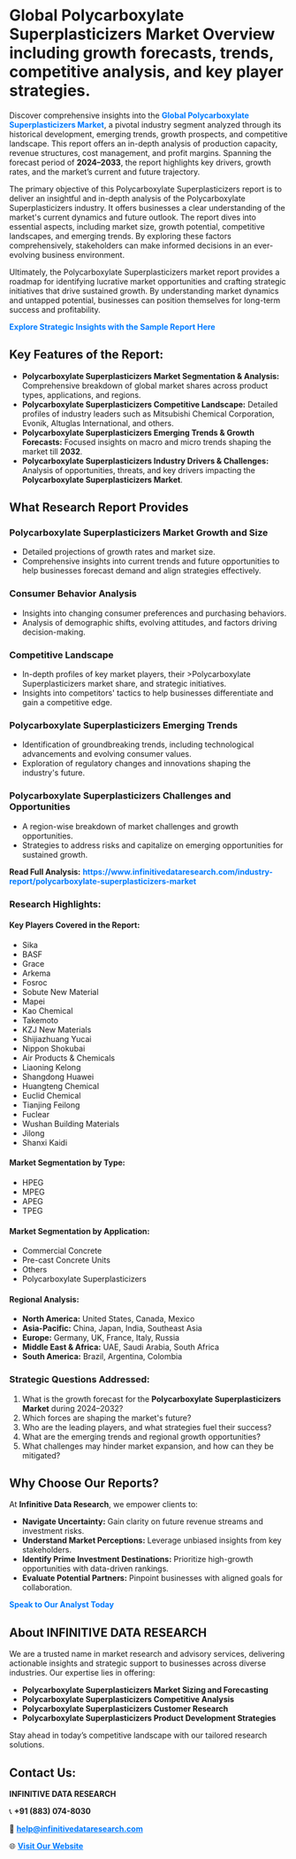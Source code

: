 <h1>Global Polycarboxylate Superplasticizers Market Overview including growth forecasts, trends, competitive analysis, and key player strategies.</h1>
<p>
Discover comprehensive insights into the 
<a href="https://www.infinitivedataresearch.com/industry-report/polycarboxylate-superplasticizers-market" rel="dofollow" style="color: #007BFF; text-decoration: none;"><strong>Global Polycarboxylate Superplasticizers Market</strong></a>, a pivotal industry segment analyzed through its historical development, emerging trends, growth prospects, and competitive landscape. This report offers an in-depth analysis of production capacity, revenue structures, cost management, and profit margins. Spanning the forecast period of <strong>2024–2033</strong>, the report highlights key drivers, growth rates, and the market’s current and future trajectory.
</p>
<p>
The primary objective of this Polycarboxylate Superplasticizers report is to deliver an insightful and in-depth analysis of the Polycarboxylate Superplasticizers industry. It offers businesses a clear understanding of the market's current dynamics and future outlook. The report dives into essential aspects, including market size, growth potential, competitive landscapes, and emerging trends. By exploring these factors comprehensively, stakeholders can make informed decisions in an ever-evolving business environment.
</p>
<p>
Ultimately, the Polycarboxylate Superplasticizers market report provides a roadmap for identifying lucrative market opportunities and crafting strategic initiatives that drive sustained growth. By understanding market dynamics and untapped potential, businesses can position themselves for long-term success and profitability.
</p>
<p>
<a href="https://www.infinitivedataresearch.com/request-sample/reportId=101886" style="color: #007BFF; text-decoration: none;"><strong>Explore Strategic Insights with the Sample Report Here</strong></a>
</p>

<h2>Key Features of the Report:</h2>
<ul>
<li><strong>Polycarboxylate Superplasticizers Market Segmentation & Analysis:</strong> Comprehensive breakdown of global market shares across product types, applications, and regions.</li>
<li><strong>Polycarboxylate Superplasticizers Competitive Landscape:</strong> Detailed profiles of industry leaders such as Mitsubishi Chemical Corporation, Evonik, Altuglas International, and others.</li>
<li><strong>Polycarboxylate Superplasticizers Emerging Trends & Growth Forecasts:</strong> Focused insights on macro and micro trends shaping the market till <strong>2032</strong>.</li>
<li><strong>Polycarboxylate Superplasticizers Industry Drivers & Challenges:</strong> Analysis of opportunities, threats, and key drivers impacting the <strong>Polycarboxylate Superplasticizers Market</strong>.</li>
</ul>

<h2>What Research Report Provides</h2>
<h3>Polycarboxylate Superplasticizers Market Growth and Size</h3>
<ul>
<li>Detailed projections of growth rates and market size.</li>
<li>Comprehensive insights into current trends and future opportunities to help businesses forecast demand and align strategies effectively.</li>
</ul>

<h3>Consumer Behavior Analysis</h3>
<ul>
<li>Insights into changing consumer preferences and purchasing behaviors.</li>
<li>Analysis of demographic shifts, evolving attitudes, and factors driving decision-making.</li>
</ul>

<h3>Competitive Landscape</h3>
<ul>
<li>In-depth profiles of key market players, their >Polycarboxylate Superplasticizers market share, and strategic initiatives.</li>
<li>Insights into competitors' tactics to help businesses differentiate and gain a competitive edge.</li>
</ul>

<h3>Polycarboxylate Superplasticizers Emerging Trends</h3>
<ul>
<li>Identification of groundbreaking trends, including technological advancements and evolving consumer values.</li>
<li>Exploration of regulatory changes and innovations shaping the industry's future.</li>
</ul>

<h3>Polycarboxylate Superplasticizers Challenges and Opportunities</h3>
<ul>
<li>A region-wise breakdown of market challenges and growth opportunities.</li>
<li>Strategies to address risks and capitalize on emerging opportunities for sustained growth.</li>
</ul>
<p><strong>Read Full Analysis:</strong> <a href="https://www.infinitivedataresearch.com/industry-report/polycarboxylate-superplasticizers-market" rel="dofollow" style="color: #007BFF; text-decoration: none;"><strong>https://www.infinitivedataresearch.com/industry-report/polycarboxylate-superplasticizers-market</strong></a></p>
<h3>Research Highlights:</h3>
<h4>Key Players Covered in the Report:</h4>
<ul><li>Sika</li><li>BASF</li><li>Grace</li><li>Arkema</li><li>Fosroc</li><li>Sobute New Material</li><li>Mapei</li><li>Kao Chemical</li><li>Takemoto</li><li>KZJ New Materials</li><li>Shijiazhuang Yucai</li><li>Nippon Shokubai</li><li>Air Products &amp; Chemicals</li><li>Liaoning Kelong</li><li>Shangdong Huawei</li><li>Huangteng Chemical</li><li>Euclid Chemical</li><li>Tianjing Feilong</li><li>Fuclear</li><li>Wushan Building Materials</li><li>Jilong</li><li>Shanxi Kaidi</li></ul>
<h4>Market Segmentation by Type:</h4>
<ul><li>HPEG</li><li>MPEG</li><li>APEG</li><li>TPEG</li></ul>
<h4>Market Segmentation by Application:</h4>
<ul><li>Commercial Concrete</li><li>Pre-cast Concrete Units</li><li>Others</li><li>Polycarboxylate Superplasticizers</li></ul>

<h4>Regional Analysis:</h4>
<ul>
<li><strong>North America:</strong> United States, Canada, Mexico</li>
<li><strong>Asia-Pacific:</strong> China, Japan, India, Southeast Asia</li>
<li><strong>Europe:</strong> Germany, UK, France, Italy, Russia</li>
<li><strong>Middle East & Africa:</strong> UAE, Saudi Arabia, South Africa</li>
<li><strong>South America:</strong> Brazil, Argentina, Colombia</li>
</ul>

<h3>Strategic Questions Addressed:</h3>
<ol>
<li>What is the growth forecast for the <strong>Polycarboxylate Superplasticizers Market</strong> during 2024–2032?</li>
<li>Which forces are shaping the market's future?</li>
<li>Who are the leading players, and what strategies fuel their success?</li>
<li>What are the emerging trends and regional growth opportunities?</li>
<li>What challenges may hinder market expansion, and how can they be mitigated?</li>
</ol>

<h2>Why Choose Our Reports?</h2>
<p>At <strong>Infinitive Data Research</strong>, we empower clients to:</p>
<ul>
<li><strong>Navigate Uncertainty:</strong> Gain clarity on future revenue streams and investment risks.</li>
<li><strong>Understand Market Perceptions:</strong> Leverage unbiased insights from key stakeholders.</li>
<li><strong>Identify Prime Investment Destinations:</strong> Prioritize high-growth opportunities with data-driven rankings.</li>
<li><strong>Evaluate Potential Partners:</strong> Pinpoint businesses with aligned goals for collaboration.</li>
</ul>
<p><a href="https://www.infinitivedataresearch.com/industry-report/polycarboxylate-superplasticizers-market" rel="dofollow" style="color: #007BFF; text-decoration: none;"><strong>Speak to Our Analyst Today</strong></a></p>

<h2>About INFINITIVE DATA RESEARCH</h2>
<p>We are a trusted name in market research and advisory services, delivering actionable insights and strategic support to businesses across diverse industries. Our expertise lies in offering:</p>
<ul>
<li><strong>Polycarboxylate Superplasticizers Market Sizing and Forecasting</strong></li>
<li><strong>Polycarboxylate Superplasticizers Competitive Analysis</strong></li>
<li><strong>Polycarboxylate Superplasticizers Customer Research</strong></li>
<li><strong>Polycarboxylate Superplasticizers Product Development Strategies</strong></li>
</ul>
<p>Stay ahead in today’s competitive landscape with our tailored research solutions.</p>

<h2>Contact Us:</h2>
<p><strong>INFINITIVE DATA RESEARCH</strong></p>
<p>📞 <strong>+91 (883) 074-8030</strong></p>
<p>📧 <strong><a href="mailto:help@infinitivedataresearch.com" style="color: #007BFF;">help@infinitivedataresearch.com</a></strong></p>
<p>🌐 <strong><a href="https://www.infinitivedataresearch.com" rel="dofollow" style="color: #007BFF;">Visit Our Website</a></strong></p>